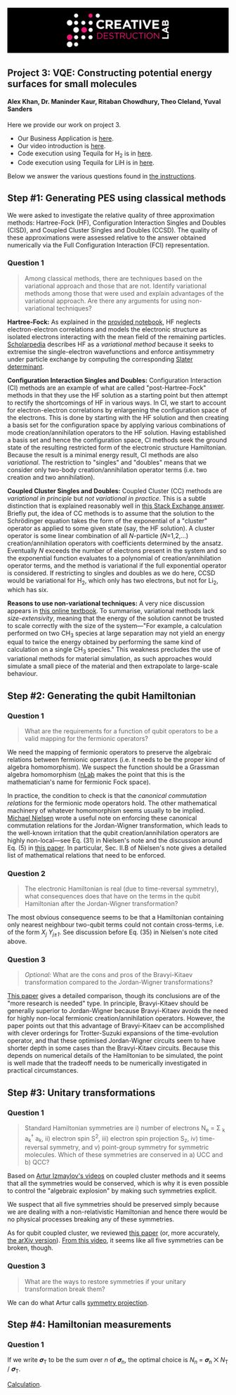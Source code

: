![CDL 2020 Cohort Project](../figures/CDL_logo.jpg)
## Project 3: VQE: Constructing potential energy surfaces for small molecules

#### Alex Khan, Dr. Maninder Kaur, Ritaban Chowdhury, Theo Cleland, Yuval Sanders

Here we provide our work on project 3. 

- Our Business Application is [here](./Business_Application.md).
- Our video introduction is [here](https://drive.google.com/file/d/1EHxNry_KGci-1Ssjv0kMTpVQdF3DyLml/view?usp=sharing).
- Code execution using Tequila for H<sub>2</sub> is in [here](./Ritaban%20Code/H2).
- Code execution using Tequila for LiH is in [here](./Ritaban%20Code/LiH).

Below we answer the various questions found in [the instructions](https://github.com/CDL-Quantum/CohortProject_2021/tree/main/Week3_VQE/Instructions.pdf).

## Step \#1: Generating PES using classical methods

We were asked to investigate the relative quality of three approximation methods:
Hartree-Fock (HF),
Configuration Interaction Singles and Doubles (CISD), and
Coupled Cluster Singles and Doubles (CCSD).
The quality of these approximations were assessed relative to the answer obtained numerically via the
Full Configuration Interaction (FCI) representation.

### Question 1
>Among classical methods, there are techniques based on the variational approach and those that are not. Identify variational methods among those that were used and explain advantages of the variational approach. Are there any arguments for using non-variational techniques?

**Hartree-Fock:**
As explained in the [provided notebook](https://github.com/CDL-Quantum/CohortProject_2021/tree/main/Week3_VQE/S1_Classical_Methods.ipynb), HF neglects electron-electron correlations and models the 
electronic structure as isolated electrons interacting with the mean field of the remaining particles.
[Scholarpedia](http://www.scholarpedia.org/article/The_Hartree-Fock_method) describes HF as a *variational method* because it seeks to extremise the single-electron wavefunctions and enforce antisymmetry under particle exchange by computing the corresponding [Slater determinant](http://www.scholarpedia.org/article/Second_quantization#Second_Quantization_of_the_Fermi-Dirac_Assemblies).

**Configuration Interaction Singles and Doubles:**
Configuration Interaction (CI) methods are an example of what are called "post-Hartree-Fock" methods
in that they use the HF solution as a starting point but then attempt to rectify the shortcomings of HF in various ways. In CI, we start to account for electron-electron correlations by enlargening the
configuration space of the electrons. This is done by starting with the HF solution and then creating a
basis set for the configuration space by applying various combinations of mode creation/annihilation 
operators to the HF solution. Having established a basis set and hence the configuration space, CI methods
seek the ground state of the resulting restricted form of the electronic structure Hamiltonian.
Because the result is a minimal energy result, CI methods are also *variational*. The restriction to "singles" and "doubles" means that we consider only two-body creation/annihilation operator terms
(i.e. two creation and two annihilation).

**Coupled Cluster Singles and Doubles:**
Coupled Cluster (CC) methods are *variational in principle* but *not variational in practice*.
This is a subtle distinction that is explained reasonably well in [this Stack Exchange answer](https://chemistry.stackexchange.com/a/99236). Briefly put, the idea of CC methods is to assume that the solution to the Schrödinger equation takes the form of the exponential of a "cluster" operator as applied to some given state (say, the HF solution). A cluster operator is some linear combination of all *N*-particle (*N*=1,2,...) creation/annihilation operators with coefficients determined by the ansatz. Eventually *N* exceeds the number of electrons present in the system and so the exponential function evaluates to a polynomial of creation/annihilation operator terms, and the method is variational if the full exponential operator is considered. If restricting to singles and doubles as we do here, CCSD would be variational for H<sub>2</sub>, which only has two electrons, but not for Li<sub>2</sub>, which has six.

**Reasons to use non-variational techniques:**
A very nice discussion appears in [this online textbook](https://chem.libretexts.org/Bookshelves/Physical_and_Theoretical_Chemistry_Textbook_Maps/Book%3A_Quantum_Mechanics__in_Chemistry_(Simons_and_Nichols)/19%3A_Multi-Determinant_Wavefunctions/19.03%3A_Strengths_and_Weaknesses_of_Various_Methods).
To summarise, variational methods lack *size-extensivity*, meaning that the energy of the solution cannot be trusted to scale correctly with the size of the system—"For example, a calculation performed on
two CH<sub>3</sub> species at large separation may not yield an energy equal to twice the energy obtained
by performing the same kind of calculation on a single CH<sub>3</sub> species."
This weakness precludes the use of variational methods for material simulation, as such approaches
would simulate a small piece of the material and then extrapolate to large-scale behaviour.

## Step \#2: Generating the qubit Hamiltonian

### Question 1

> What are the requirements for a function of qubit operators to be a valid mapping for the fermionic operators?

We need the mapping of fermionic operators to preserve the algebraic relations between fermionic operators (i.e. it needs to be the proper kind of algebra homomorphism).
We suspect the function should be a Grassman algebra homomorphism ([nLab](https://ncatlab.org/nlab/show/Fock+space) makes the point that this is the mathematician's name for fermionic Fock space).

In practice, the condition to check is that the *canonical commutation relations* for the fermionic mode operators hold.
The other mathematical machinery of whatever homomorphism seems usually to be implied. [Michael Nielsen](https://michaelnielsen.org/blog/archive/notes/fermions_and_jordan_wigner.pdf) wrote a useful note on enforcing these canonical commutation relations for the Jordan-Wigner transformation,
which leads to the well-known irritation that the qubit creation/annihilation operators are highly non-local—see Eq. (31) in Nielsen's note and the discussion around Eq. (5) in [this paper](https://doi.org/10.1021/acs.jctc.8b00450). In particular, Sec. II.B of Nielsen's note gives a detailed list of mathematical relations that need to be enforced.

### Question 2

> The electronic Hamiltonian is real (due to time-reversal symmetry), what consequences does that have on the terms in the qubit Hamiltonian after the Jordan-Wigner transformation?

The most obvious consequence seems to be that a Hamiltonian containing only nearest neighbour two-qubit terms could not
contain cross-terms, i.e. of the form *X<sub>j</sub> Y<sub>j±1</sub>*.
See discussion before Eq. (35) in Nielsen's note cited above.

### Question 3

> *Optional:* What are the cons and pros of the Bravyi-Kitaev transformation compared to the Jordan-Wigner transformations?

[This paper](https://doi.org/10.1021/acs.jctc.8b00450) gives a detailed comparison, though its conclusions are of the "more research is needed" type. In principle, Bravyi-Kitaev should be generally superior to Jordan-Wigner because Bravyi-Kitaev avoids the need for highly non-local fermionic creation/annihilation operators.
However, the paper points out that this advantage of Bravyi-Kitaev can be accomplished with clever orderings for Trotter-Suzuki expansions of the time-evolution operator, and that these optimised Jordan-Wigner circuits seem to have shorter depth in some cases than the Bravyi-Kitaev circuits.
Because this depends on numerical details of the Hamiltonian to be simulated, the point is well made that the tradeoff needs to be numerically investigated in practical circumstances.

## Step \#3: Unitary transformations

### Question 1

> Standard Hamiltonian symmetries are
i) number of electrons N<sub>e</sub> = Σ <sub>k</sub> a<sub>k</sub><sup>†</sup> a<sub>k</sub>,
ii) electron spin S<sup>2</sup>,
iii) electron spin projection S<sub>z</sub>,
iv) time-reversal symmetry, and
v) point-group symmetry for symmetric molecules.
Which of these symmetries are conserved in a) UCC and b) QCC?

Based on [Artur Izmaylov's videos](https://youtu.be/sYJ5Ib-8k_8?t=810) on coupled cluster
methods and it seems that all the symmetries would be conserved, which is why
it is even possible to control the "algebraic explosion" by making such symmetries
explicit.

We suspect that all five symmetries should be preserved simply because we are dealing with a non-relativistic Hamiltonian and hence there would be no physical processes breaking any of these symmetries.

As for qubit coupled cluster, we reviewed [this paper](https://doi.org/10.1021/acs.jctc.8b00932) (or, more accurately, [the arXiv version](https://arxiv.org/abs/1809.03827)). [From this video](https://youtu.be/981jc3Xdgvc?t=890), it seems like all five symmetries can be broken, though.


### Question 3

> What are the ways to restore symmetries if your unitary transformation break them?

We can do what Artur calls [symmetry projection](https://www.youtube.com/watch?v=mhlgldoCfx4). 

## Step \#4: Hamiltonian measurements

### Question 1

If we write 𝝈<sub>T</sub> to be the sum over *n* of 𝝈<sub>n</sub>, the optimal choice is *N<sub>n</sub>* = 𝝈<sub>n</sub> ⨉ *N*<sub>T</sub> / 𝝈<sub>T</sub>.

[Calculation](./resources/marika_calculation.pdf).

